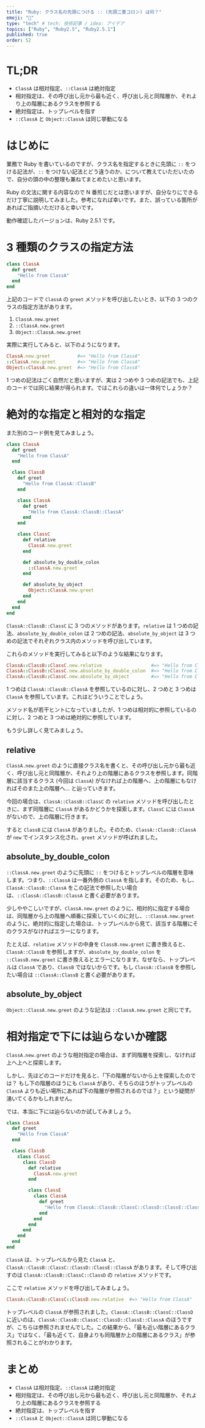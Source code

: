 ```yaml
---
title: "Ruby: クラス名の先頭につける :: (先頭二重コロン) は何？"
emoji: "💎"
type: "tech" # tech: 技術記事 / idea: アイデア
topics: ["Ruby", "Ruby2.5", "Ruby2.5.1"]
published: true
order: 52
---
```


# TL;DR
- `ClassA` は相対指定、`::ClassA` は絶対指定
- 相対指定は、その呼び出し元から最も近く、呼び出し元と同階層か、それより上の階層にあるクラスを参照する
- 絶対指定は、トップレベルを指す
- `::ClassA` と `Object::ClassA` は同じ挙動になる

# はじめに
業務で Ruby を書いているのですが、クラス名を指定するときに先頭に `::` をつける記法が、`::` をつけない記法とどう違うのか、について教えていただいたので、自分の頭の中の整理も兼ねてまとめたいと思います。

Ruby の文法に関する内容なので N 番煎じだとは思いますが、自分なりにできるだけ丁寧に説明してみました。参考になれば幸いです。また、誤っている箇所があればご指摘いただけると幸いです。

動作確認したバージョンは、Ruby 2.5.1 です。

# 3 種類のクラスの指定方法
```ruby
class ClassA
  def greet
    "Hello from ClassA"
  end
end
```

上記のコードで `ClassA` の `greet` メソッドを呼び出したいとき、以下の 3 つのクラスの指定方法があります。

1. `ClassA.new.greet`
2. `::ClassA.new.greet`
3. `Object::ClassA.new.greet`

実際に実行してみると、以下のようになります。

```ruby
ClassA.new.greet          #=> "Hello from ClassA"
::ClassA.new.greet        #=> "Hello from ClassA"
Object::ClassA.new.greet  #=> "Hello from ClassA"
```

1 つめの記法はごく自然だと思いますが、実は 2 つめや 3 つめの記法でも、上記のコードでは同じ結果が得られます。ではこれらの違いは一体何でしょうか？

# 絶対的な指定と相対的な指定
また別のコード例を見てみましょう。

```ruby
class ClassA
  def greet
    "Hello from ClassA"
  end

  class ClassB
    def greet
      "Hello from ClassA::ClassB"
    end

    class ClassA
      def greet
        "Hello from ClassA::ClassB::ClassA"
      end
    end

    class ClassC
      def relative
        ClassA.new.greet
      end

      def absolute_by_double_colon
        ::ClassA.new.greet
      end

      def absolute_by_object
        Object::ClassA.new.greet
      end
    end
  end
end
```

`ClassA::ClassB::ClassC` に 3 つのメソッドがあります。`relative` は 1 つめの記法、`absolute_by_double_colon` は 2 つめの記法、`absolute_by_object` は 3 つめの記法でそれぞれクラス内のメソッドを呼び出しています。

これらのメソッドを実行してみると以下のような結果になります。

```ruby
ClassA::ClassB::ClassC.new.relative                  #=> "Hello from ClassA::ClassB::ClassA"
ClassA::ClassB::ClassC.new.absolute_by_double_colon  #=> "Hello from ClassA"
ClassA::ClassB::ClassC.new.absolute_by_object        #=> "Hello from ClassA"
```

1 つめは `ClassA::ClassB::ClassA` を参照しているのに対し、2 つめと 3 つめは `ClassA` を参照しています。これはどういうことでしょう。

メソッド名が若干ヒントになっていましたが、1 つめは相対的に参照しているのに対し、2 つめと 3 つめは絶対的に参照しています。

もう少し詳しく見てみましょう。

## relative
`ClassA.new.greet` のように直接クラス名を書くと、その呼び出し元から最も近く、呼び出し元と同階層か、それより上の階層にあるクラスを参照します。同階層に該当するクラス (今回は `ClassA`) がなければ上の階層へ、上の階層にもなければそのまた上の階層へ... と辿っていきます。

今回の場合は、`ClassA::ClassB::ClassC` の `relative` メソッドを呼び出したときに、まず同階層に `ClassA` があるかどうかを探索します。`ClassC` には `ClassA` がないので、上の階層に行きます。

すると `ClassB` には `ClassA` がありました。そのため、`ClassA::ClassB::ClassA` が `new` でインスタンス化され、`greet` メソッドが呼ばれました。

## absolute_by_double_colon
`::ClassA.new.greet` のように先頭に `::` をつけるとトップレベルの階層を意味します。つまり、`::ClassA` は一番外側の `ClassA` を指します。そのため、もし、`ClassA::ClassB::ClassA` をこの記法で参照したい場合は、`::ClassA::ClassB::ClassA` と書く必要があります。

少しややこしいですが、`ClassA.new.greet` のように、相対的に指定する場合は、同階層から上の階層へ順番に探索していくのに対し、`::ClassA.new.greet` のように、絶対的に指定した場合は、トップレベルから見て、該当する階層にそのクラスがなければエラーになります。

たとえば、`relative` メソッドの中身を `ClassB.new.greet` に書き換えると、`ClassA::ClassB` を参照しますが、`absolute_by_double_colon` を `::ClassB.new.greet` に書き換えるとエラーになります。なぜなら、トップレベルは `ClassA` であり、`ClassB` ではないからです。もし `ClassA::ClassB` を参照したい場合は `::ClassA::ClassB` と書く必要があります。

## absolute_by_object
`Object::ClassA.new.greet` のような記法は `::ClassA.new.greet` と同じです。

# 相対指定で下には辿らないか確認
`ClassA.new.greet` のような相対指定の場合は、まず同階層を探索し、なければ上へ上へと探索します。

しかし、先ほどのコードだけを見ると、「下の階層がないから上を探索したのでは？ もし下の階層のほうにも `ClassA` があり、そちらのほうがトップレベルの `ClassA` よりも近い場所にあれば下の階層が参照されるのでは？」という疑問が湧いてくるかもしれません。

では、本当に下には辿らないのか試してみましょう。

```ruby
class ClassA
  def greet
    "Hello from ClassA"
  end

  class ClassB
    class ClassC
      class ClassD
        def relative
          ClassA.new.greet
        end

        class ClassE
          class ClassA
            def greet
              "Hello from ClassA::ClassB::ClassC::ClassD::ClassE::ClassA"
            end
          end
        end
      end
    end
  end
end
```

`ClassA` は、トップレベルから見た `ClassA` と、`ClassA::ClassB::ClassC::ClassD::ClassE::ClassA` があります。そして呼び出すのは `ClassA::ClassB::ClassC::ClassD` の `relative` メソッドです。

ここで `relative` メソッドを呼び出してみましょう。

```ruby
ClassA::ClassB::ClassC::ClassD.new.relative  #=> "Hello from ClassA"
```

トップレベルの `ClassA` が参照されました。`ClassA::ClassB::ClassC::ClassD` に近いのは、`ClassA::ClassB::ClassC::ClassD::ClassE::ClassA` のほうですが、こちらは参照されませんでした。この結果から、「最も近い階層にあるクラス」ではなく、「最も近くて、自身よりも同階層か上の階層にあるクラス」が参照されることがわかります。

# まとめ
- `ClassA` は相対指定、`::ClassA` は絶対指定
- 相対指定は、その呼び出し元から最も近く、呼び出し元と同階層か、それより上の階層にあるクラスを参照する
- 絶対指定は、トップレベルを指す
- `::ClassA` と `Object::ClassA` は同じ挙動になる
